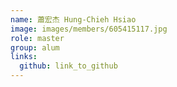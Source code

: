 ```yaml
---
name: 蕭宏杰 Hung-Chieh Hsiao 
image: images/members/605415117.jpg 
role: master
group: alum
links:
  github: link_to_github 
---
```

